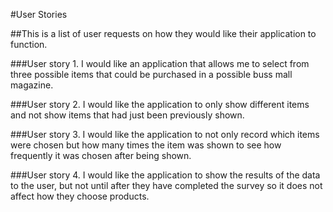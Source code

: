 #User Stories

##This is a list of user requests on how they would like their application to function.

###User story 1.
I would like an application that allows me to select from three possible items that could be purchased in a possible buss mall magazine.

###User story 2.
I would like the application to only show different items and not show items that had just been previously shown.

###User story 3.
I would like the application to not only record which items were chosen but how many times the item was shown to see how frequently it was chosen after being shown.

###User story 4.
I would like the application to show the results of the data to the user, but not until after they have completed the survey so it does not affect how they choose products.
